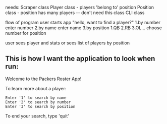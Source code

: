 needs:
  Scraper class
  Player class - players 'belong to' position
  Position class - position has many players -- don't need this class
  CLI class
  
flow of program
 user starts app
 "hello, want to find a player?"
    1.by number
      enter number
    2.by name
      enter name
    3.by position
      1.QB
      2.RB
      3.OL...
      choose number for position
      
  user sees player and stats
  or
  sees list of players by position
  
  ## This is how I want the application to look when run:
  
  Welcome to the Packers Roster App!
  
  To learn more about a player:
  
    Enter '1' to search by name
    Enter '2' to search by number
    Enter '3' to search by position
    
  To end your search, type 'quit'
  
  
  
  
  
  
  
  
  
  
  